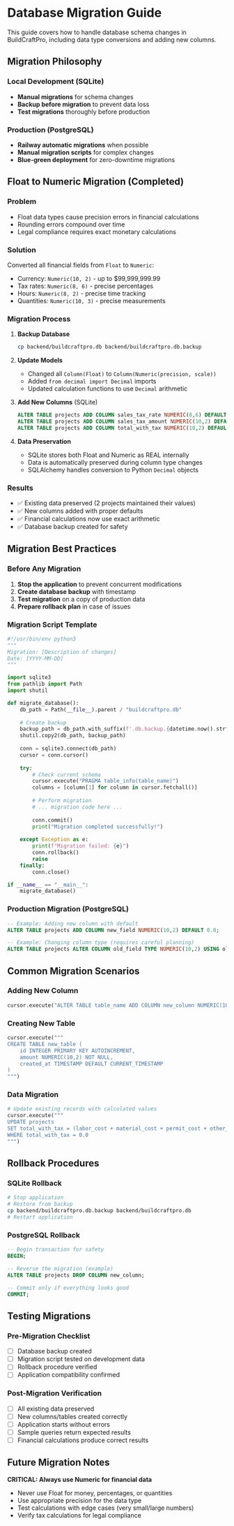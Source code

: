 # Database Migration Guide

This guide covers how to handle database schema changes in BuildCraftPro, including data type conversions and adding new columns.

## Migration Philosophy

### Local Development (SQLite)
- **Manual migrations** for schema changes
- **Backup before migration** to prevent data loss
- **Test migrations** thoroughly before production

### Production (PostgreSQL)
- **Railway automatic migrations** when possible
- **Manual migration scripts** for complex changes
- **Blue-green deployment** for zero-downtime migrations

## Float to Numeric Migration (Completed)

### Problem
- Float data types cause precision errors in financial calculations
- Rounding errors compound over time
- Legal compliance requires exact monetary calculations

### Solution
Converted all financial fields from `Float` to `Numeric`:
- Currency: `Numeric(10, 2)` - up to $99,999,999.99
- Tax rates: `Numeric(8, 6)` - precise percentages
- Hours: `Numeric(8, 2)` - precise time tracking
- Quantities: `Numeric(10, 3)` - precise measurements

### Migration Process

1. **Backup Database**
   ```bash
   cp backend/buildcraftpro.db backend/buildcraftpro.db.backup
   ```

2. **Update Models**
   - Changed all `Column(Float)` to `Column(Numeric(precision, scale))`
   - Added `from decimal import Decimal` imports
   - Updated calculation functions to use `Decimal` arithmetic

3. **Add New Columns** (SQLite)
   ```sql
   ALTER TABLE projects ADD COLUMN sales_tax_rate NUMERIC(8,6) DEFAULT 0.0;
   ALTER TABLE projects ADD COLUMN sales_tax_amount NUMERIC(10,2) DEFAULT 0.0;
   ALTER TABLE projects ADD COLUMN total_with_tax NUMERIC(10,2) DEFAULT 0.0;
   ```

4. **Data Preservation**
   - SQLite stores both Float and Numeric as REAL internally
   - Data is automatically preserved during column type changes
   - SQLAlchemy handles conversion to Python `Decimal` objects

### Results
- ✅ Existing data preserved (2 projects maintained their values)
- ✅ New columns added with proper defaults
- ✅ Financial calculations now use exact arithmetic
- ✅ Database backup created for safety

## Migration Best Practices

### Before Any Migration
1. **Stop the application** to prevent concurrent modifications
2. **Create database backup** with timestamp
3. **Test migration** on a copy of production data
4. **Prepare rollback plan** in case of issues

### Migration Script Template
```python
#!/usr/bin/env python3
"""
Migration: [Description of changes]
Date: [YYYY-MM-DD]
"""

import sqlite3
from pathlib import Path
import shutil

def migrate_database():
    db_path = Path(__file__).parent / "buildcraftpro.db"
    
    # Create backup
    backup_path = db_path.with_suffix(f'.db.backup.{datetime.now().strftime("%Y%m%d_%H%M%S")}')
    shutil.copy2(db_path, backup_path)
    
    conn = sqlite3.connect(db_path)
    cursor = conn.cursor()
    
    try:
        # Check current schema
        cursor.execute("PRAGMA table_info(table_name)")
        columns = [column[1] for column in cursor.fetchall()]
        
        # Perform migration
        # ... migration code here ...
        
        conn.commit()
        print("Migration completed successfully!")
        
    except Exception as e:
        print(f"Migration failed: {e}")
        conn.rollback()
        raise
    finally:
        conn.close()

if __name__ == "__main__":
    migrate_database()
```

### Production Migration (PostgreSQL)
```sql
-- Example: Adding new column with default
ALTER TABLE projects ADD COLUMN new_field NUMERIC(10,2) DEFAULT 0.0;

-- Example: Changing column type (requires careful planning)
ALTER TABLE projects ALTER COLUMN old_field TYPE NUMERIC(10,2) USING old_field::NUMERIC(10,2);
```

## Common Migration Scenarios

### Adding New Column
```python
cursor.execute("ALTER TABLE table_name ADD COLUMN new_column NUMERIC(10,2) DEFAULT 0.0")
```

### Creating New Table
```python
cursor.execute("""
CREATE TABLE new_table (
    id INTEGER PRIMARY KEY AUTOINCREMENT,
    amount NUMERIC(10,2) NOT NULL,
    created_at TIMESTAMP DEFAULT CURRENT_TIMESTAMP
)
""")
```

### Data Migration
```python
# Update existing records with calculated values
cursor.execute("""
UPDATE projects 
SET total_with_tax = (labor_cost + material_cost + permit_cost + other_cost) * (1 + sales_tax_rate)
WHERE total_with_tax = 0.0
""")
```

## Rollback Procedures

### SQLite Rollback
```bash
# Stop application
# Restore from backup
cp backend/buildcraftpro.db.backup backend/buildcraftpro.db
# Restart application
```

### PostgreSQL Rollback
```sql
-- Begin transaction for safety
BEGIN;

-- Reverse the migration (example)
ALTER TABLE projects DROP COLUMN new_column;

-- Commit only if everything looks good
COMMIT;
```

## Testing Migrations

### Pre-Migration Checklist
- [ ] Database backup created
- [ ] Migration script tested on development data
- [ ] Rollback procedure verified
- [ ] Application compatibility confirmed

### Post-Migration Verification
- [ ] All existing data preserved
- [ ] New columns/tables created correctly
- [ ] Application starts without errors
- [ ] Sample queries return expected results
- [ ] Financial calculations produce correct results

## Future Migration Notes

**CRITICAL: Always use Numeric for financial data**
- Never use Float for money, percentages, or quantities
- Use appropriate precision for the data type
- Test calculations with edge cases (very small/large numbers)
- Verify tax calculations for legal compliance